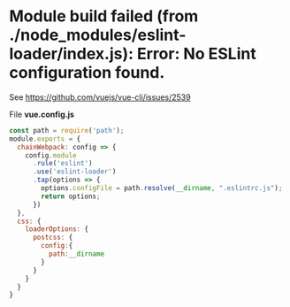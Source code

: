 # Module build failed (from ./node_modules/eslint-loader/index.js): Error: No ESLint configuration found.

See https://github.com/vuejs/vue-cli/issues/2539

File **vue.config.js**

```javascript
const path = require('path');
module.exports = {
  chainWebpack: config => {
    config.module
      .rule('eslint')
      .use('eslint-loader')
      .tap(options => {
        options.configFile = path.resolve(__dirname, ".eslintrc.js");
        return options;
      })
  },
  css: {
    loaderOptions: {
      postcss: {
        config:{
          path:__dirname
        }
      }
    }
  }
}
```
